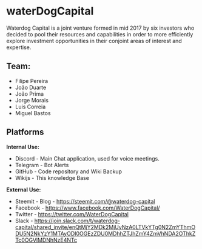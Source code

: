 <!-- TITLE: Waterdog Capital -->
<!-- SUBTITLE: The purpose of this Wiki is to agregate information regarding the waterDog Capital project -->

# waterDogCapital
Waterdog Capital is a joint venture formed in mid 2017 by six investors who decided to pool their resources and capabilities in order to more efficiently explore investment opportunities in their conjoint areas of interest and expertise.
## Team:
* Filipe Pereira
* João Duarte
* João Prima
* Jorge Morais
* Luis Correia
* Miguel Bastos

## Platforms 
**Internal Use:**
* Discord - Main Chat application, used for voice meetings.
* Telegram - Bot Alerts
* GitHub - Code repository and Wiki Backup
* Wikijs - This knowledge Base

**External Use:**
* Steemit - Blog - https://steemit.com/@waterdog-capital
* Facebook - https://www.facebook.com/WaterDogCapital/
* Twitter - https://twitter.com/WaterDogCapital
* Slack - https://join.slack.com/t/waterdog-capital/shared_invite/enQtMjY2MDk2MjUyNzA0LTVkYTg0N2ZmYThmODU5N2NkYzY1MTAyODI0OGEzZDU0MDhhZTJhZmY4ZmVhNDA2OThkZTc0OGVlMDNhNzE4NTc
